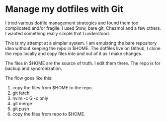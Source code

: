 # Manage my dotfiles with Git

I tried various dotfile management strategies and found them too complicated
and/or fragile. I used Stow, bare git, Chezmoi and a few others. I wanted
something really simple that I understood.

This is my attempt at a simpler system. I am emulating the bare repository idea
without keeping the repo in $HOME. The dotfiles live on Github, I clone the repo
locally and copy files into and out of it as I make changes.

The files in $HOME are the source of truth. I edit them there. The repo is for
backup and syncronization.

The flow goes like this:

1. copy the files from $HOME to the repo.
2. git fetch
3. nvim -c G -c only
4. git merge
5. git push
6. copy the files from repo to $HOME.
